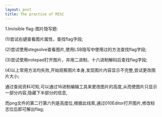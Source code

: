 ```yaml
---
layout: post
title: The practice of MISC
---
```


1.Invisible flag-图片隐写题:

  (1)尝试右键查看图片属性，查找flag字段;

  (2)尝试使用stegsolve查看图片,使用LSB隐写中使用过的方法查找flag字段;

  (3)尝试使用notepad打开图片，并用二进制、十六进制解码后查找flag字段;

  (4)以上常用方法均失败,开始观察图片本身,发现图片内容显示不完整,尝试更改图片大小;

​     通过查阅资料可知,可以通过16进制编辑工具来更改图片的高度,从而使图片只显示一部分内容,隐藏下半部分的信息,

​     而png文件的第二行第六列是高度位,根据此线索,通过010Editor打开图片,修改标志位后即可解出flag;